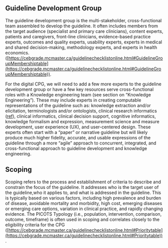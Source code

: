 
## **Guideline Development Group** <!-- All of section 4.01 is already included in section 4 document ... remove? !-->

The guideline development group is the multi-stakeholder, cross-functional team assembled to develop the guideline. It often includes members from the target audience (specialist and primary care clinicians), content experts, patients and caregivers, front-line clinicians, evidence-based practice experts, outcomes and quality experts, usability experts, experts in medical and shared decision-making, methodology experts, and experts in health economics. ([https://cebgrade.mcmaster.ca/guidelinechecklistonline.html#GuidelineGroupMembershiptable](https://cebgrade.mcmaster.ca/guidelinechecklistonline.html#GuidelineGroupMembershiptable)).

For the digital CPG, we will need to add a few more experts to the guideline development group or have a few key resources serve cross-functional roles with a Knowledge engineering team (see section on “Knowledge Engineering”).  These may include experts in creating computable representations of the guideline such as: knowledge extraction and/or elicitation, terminologists and/or ontologists, clinical research informatics ([ref](https://www.amia.org/applications-informatics/clinical-research-informatics)), clinical informatics, clinical decision support, cognitive informatics, knowledge formalism and expression, measurement science and measure development, user experience (UX), and user-centered design.  These experts often start with a “paper” or narrative guideline but will likely produce much higher fidelity, accurate, and usable expressions of the guideline through a more “agile” approach to concurrent, integrated, and cross-functional approach to guideline development and knowledge engineering.


## **Scoping**

Scoping refers to the process and establishment of criteria to describe and constrain the focus of the guideline. It addresses who is the target user of the guideline,who it applies to, and what is addressed in the guideline. This is typically based on various factors, including high prevalence and burden of disease, avoidable mortality and morbidity, high cost, emerging diseases or emerging care options, variation in clinical practice, and rapidly changing evidence. The PICOTS Typology (i.e., population, intervention, comparison, outcome, timeframe) is often used in scoping and correlates closely to the eligibility criteria for the CPG  ([https://cebgrade.mcmaster.ca/guidelinechecklistonline.html#Prioritytable](https://cebgrade.mcmaster.ca/guidelinechecklistonline.html#Prioritytable)).
